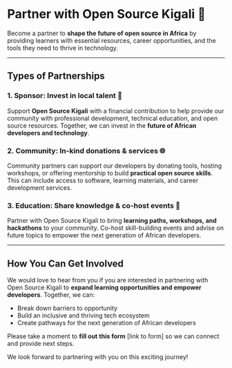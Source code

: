# Partner with Open Source Kigali 🤝

Become a partner to **shape the future of open source in Africa** by providing learners with essential resources, career opportunities, and the tools they need to thrive in technology.

---

## Types of Partnerships

### 1. Sponsor: Invest in local talent 💸

Support **Open Source Kigali** with a financial contribution to help provide our community with professional development, technical education, and open source resources. Together, we can invest in the **future of African developers and technology**.

### 2. Community: In-kind donations & services 🌐

Community partners can support our developers by donating tools, hosting workshops, or offering mentorship to build **practical open source skills**. This can include access to software, learning materials, and career development services.

### 3. Education: Share knowledge & co-host events 🧠

Partner with Open Source Kigali to bring **learning paths, workshops, and hackathons** to your community. Co-host skill-building events and advise on future topics to empower the next generation of African developers.

---

## How You Can Get Involved

We would love to hear from you if you are interested in partnering with Open Source Kigali to **expand learning opportunities and empower developers**. Together, we can:

* Break down barriers to opportunity
* Build an inclusive and thriving tech ecosystem
* Create pathways for the next generation of African developers

Please take a moment to **fill out this form** [link to form] so we can connect and provide next steps.

We look forward to partnering with you on this exciting journey!

